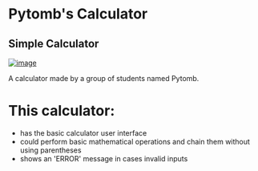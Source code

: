 # Pytomb's Calculator
## Simple Calculator

[![image](https://www.linkpicture.com/q/calculator-picture.png)](https://www.linkpicture.com/view.php?img=LPic60e84aba09709609827870)

A calculator made by a group of students named Pytomb.

# This calculator:
- has the basic calculator user interface
- could perform basic mathematical operations and chain them without using parentheses
- shows an 'ERROR' message in cases invalid inputs

